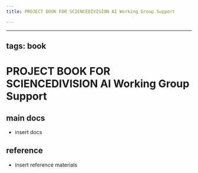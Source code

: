 ```yaml
---
title: PROJECT BOOK FOR SCIENCEDIVISION AI Working Group Support

---
```



---
tags: book
---

PROJECT BOOK FOR SCIENCEDIVISION AI Working Group Support
===

main docs
---

- insert docs

reference
---

- insert reference materials

